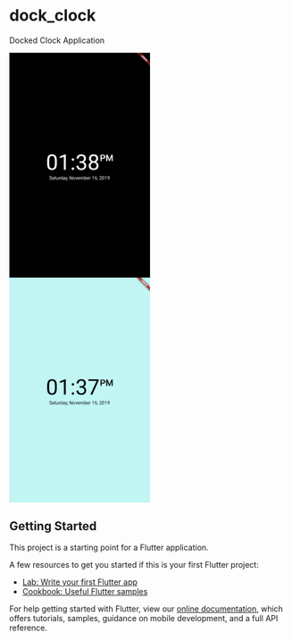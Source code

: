 # dock_clock

Docked Clock Application

<img align="center" width="50%" alt="Screenshot Night Mode" src="./screenshots/night_mode.png">
<img align="center" width="50%" alt="Screenshot Day Mode" src="./screenshots/day_mode.png">

## Getting Started

This project is a starting point for a Flutter application.

A few resources to get you started if this is your first Flutter project:

- [Lab: Write your first Flutter app](https://flutter.dev/docs/get-started/codelab)
- [Cookbook: Useful Flutter samples](https://flutter.dev/docs/cookbook)

For help getting started with Flutter, view our
[online documentation](https://flutter.dev/docs), which offers tutorials,
samples, guidance on mobile development, and a full API reference.
